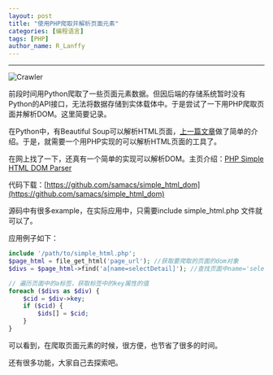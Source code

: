 ```yaml
---
layout: post
title: "使用PHP爬取并解析页面元素"
categories: [编程语言]
tags: [PHP]
author_name: R_Lanffy
---
```

---
![Crawler](http://7xjh09.com1.z0.glb.clouddn.com/blog/Crawler.jpg-Lanffy)

前段时间用Python爬取了一些页面元素数据。但因后端的存储系统暂时没有Python的API接口，无法将数据存储到实体载体中。于是尝试了一下用PHP爬取页面并解析DOM。这里简要记录。

在Python中，有Beautiful Soup可以解析HTML页面，[上一篇文章](2017-07-23-Python-And-BeautifulSoup4.md)做了简单的介绍。于是，就需要一个用PHP实现的可以解析HTML页面的工具了。

在网上找了一下，还真有一个简单的实现可以解析DOM。主页介绍：[PHP Simple HTML DOM Parser](http://microphp.us/plugins/public/microphp_res/simple_html_dom/manual.htm)

代码下载：[https://github.com/samacs/simple_html_dom](https://github.com/samacs/simple_html_dom)

源码中有很多example，在实际应用中，只需要include simple_html.php 文件就可以了。

应用例子如下：

```php
include '/path/to/simple_html.php';
$page_html = file_get_html('page_url'); //获取要爬取的页面的dom对象
$divs = $page_html->find('a[name=selectDetail]'); //查找页面中name='selectDetail' 的a标签

// 遍历页面中的a标签，获取标签中的key属性的值
foreach ($divs as $div) {
    $cid = $div->key;
    if ($cid) {
        $ids[] = $cid;
    }
}
```

可以看到，在爬取页面元素的时候，很方便，也节省了很多的时间。

还有很多功能，大家自己去探索吧。

